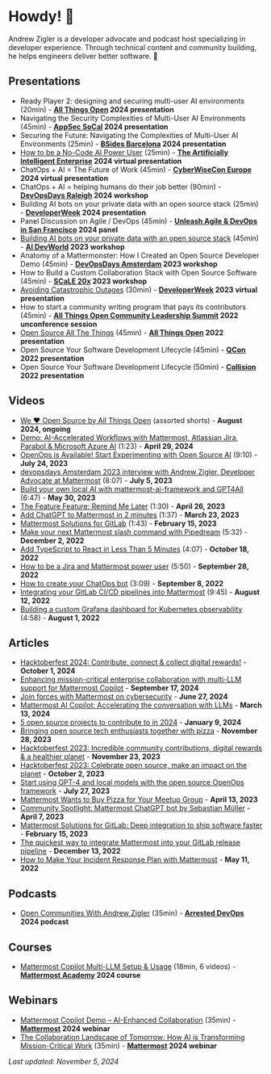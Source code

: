 # Howdy! 👋

Andrew Zigler is a developer advocate and podcast host specializing in developer experience. Through technical content and community building, he helps engineers deliver better software. 🍎

## Presentations

- Ready Player 2: designing and securing multi-user AI environments (20min) - **[All Things Open](https://2024.allthingsopen.org/sessions/2-for-1-critical-conversation-consuming-open-source-software-securely-ready-player-2-designing-and-securing-multi-user-ai-environments) 2024 presentation**
- Navigating the Security Complexities of Multi-User AI Environments (45min) - **[AppSec SoCal](https://planetcybersec.com/061224-conference/) 2024 presentation**
- Securing the Future: Navigating the Complexities of Multi-User AI Environments (25min) - **[BSides Barcelona](https://bsides.barcelona/) 2024 presentation**
- [How to be a No-Code AI Power User](https://www.youtube.com/watch?v=RN8z6PD3wJ8) (25min) - **[The Artificially Intelligent Enterprise](https://www.techstrongevents.com/the-artificially-intelligent-enterprise/home) 2024 virtual presentation**
- ChatOps + AI = The Future of Work (45min) - **[CyberWiseCon Europe](https://cyberwisecon.eu/#) 2024 virtual presentation**
- ChatOps + AI = helping humans do their job better (90min) - **[DevOpsDays Raleigh](https://devopsdays.org/events/2024-raleigh/program/andrew-zigler-workshop/) 2024 workshop**
- Building AI bots on your private data with an open source stack (25min) - **[DeveloperWeek](https://www.developerweek.com/) 2024 presentation**
- Panel Discussion on Agile / DevOps (45min) - **[Unleash Agile & DevOps in San Francisco](https://ace.atlassian.com/events/details/atlassian-san-francisco-bay-area-presents-unleash-agile-amp-devops-in-san-francisco/) 2024 panel**
- [Building AI bots on your private data with an open source stack](https://www.youtube.com/watch?v=6dtMktLW5KI) (45min) - **[AI DevWorld](https://aidevworld.com/) 2023 workshop**
- Anatomy of a Mattermonster: How I Created an Open Source Developer Demo (45min) - **[DevOpsDays Amsterdam](https://devopsdays.org/events/2023-amsterdam/program/ws-andrew-zigler) 2023 workshop**
- How to Build a Custom Collaboration Stack with Open Source Software (45min) - **[SCaLE 20x](https://www.socallinuxexpo.org/scale/20x/presentations/workshop-how-build-custom-collaboration-stack-open-source-software) 2023 workshop**
- [Avoiding Catastrophic Outages](https://www.youtube.com/watch?v=4mBYM1jQoz0) (30min) - **[DeveloperWeek](https://sched.co/1HwgI) 2023 virtual presentation**
- How to start a community writing program that pays its contributors (45min) - **[All Things Open Community Leadership Summit](https://2022.allthingsopen.org/events/community-leadership-summit/) 2022 unconference session**
- [Open Source All The Things](https://www.youtube.com/watch?v=gPuWestSQJQ) (45min) - **[All Things Open](https://2022.allthingsopen.org/sessions/open-source-all-the-things/) 2022 presentation**
- Open Source Your Software Development Lifecycle (45min) - **[QCon](https://qconsf.com/presentation/oct2022/open-source-your-software-development-lifecycle) 2022 presentation**
- Open Source Your Software Development Lifecycle (50min) - **[Collision](https://collisionconf.com/) 2022 presentation**

## Videos

- [We ❤️ Open Source by All Things Open](https://www.youtube.com/playlist?list=PL6kQg8bP1Ji4cilM9X36crNJd-BxQQpmX) (assorted shorts) - **August 2024, ongoing**
- [Demo: AI-Accelerated Workflows with Mattermost, Atlassian Jira, Parabol & Microsoft Azure AI](https://www.youtube.com/watch?v=kDaZoGaQjIM) (1:23) - **April 29, 2024**
- [OpenOps is Available! Start Experimenting with Open Source AI](https://www.youtube.com/watch?v=20KSKBzZmik) (9:10) - **July 24, 2023**
- [devopsdays Amsterdam 2023 interview with Andrew Zigler, Developer Advocate at Mattermost](https://www.youtube.com/watch?v=C0Gv8567-oE) (8:07) - **July 5, 2023**
- [Build your own local AI with mattermost-ai-framework and GPT4All](https://www.youtube.com/watch?v=h7vHwVabPQc) (6:47) - **May 30, 2023**
- [The Feature Feature: Remind Me Later](https://www.youtube.com/watch?v=Fu2b49ca9W8) (1:30) - **April 26, 2023**
- [Add ChatGPT to Mattermost in 2 minutes](https://www.youtube.com/watch?v=Hx4Ex7YZZiA) (1:37) - **March 23, 2023**
- [Mattermost Solutions for GitLab](https://www.youtube.com/watch?v=cTIAfaGR7OU) (1:43) - **February 15, 2023**
- [Make your next Mattermost slash command with Pipedream](https://www.youtube.com/watch?v=QabKh5yF4-A) (5:32) - **December 2, 2022**
- [Add TypeScript to React in Less Than 5 Minutes](https://www.youtube.com/watch?v=12qzCOYLLoc) (4:07) - **October 18, 2022**
- [How to be a Jira and Mattermost power user](https://www.youtube.com/watch?v=W8pDtiiD9r0) (5:50) - **September 28, 2022**
- [How to create your ChatOps bot](https://www.youtube.com/watch?v=LdNnwPp1G6k) (3:09) - **September 8, 2022**
- [Integrating your GitLab CI/CD pipelines into Mattermost](https://www.youtube.com/watch?v=li2jaPziXTQ) (9:45) - **August 12, 2022**
- [Building a custom Grafana dashboard for Kubernetes observability](https://www.youtube.com/watch?v=iEMxDxujkAQ) (4:58) - **August 1, 2022**

## Articles

- [Hacktoberfest 2024: Contribute, connect & collect digital rewards!](https://mattermost.com/blog/hacktoberfest-2024/) - **October 1, 2024**
- [Enhancing mission-critical enterprise collaboration with multi-LLM support for Mattermost Copilot](https://mattermost.com/blog/mattermost-copilot-multi-llm-support/) - **September 17, 2024**
- [Join forces with Mattermost on cybersecurity](https://mattermost.com/blog/join-forces-with-mattermost-on-cybersecurity/) - **June 27, 2024**
- [Mattermost AI Copilot: Accelerating the conversation with LLMs](https://mattermost.com/blog/mattermost-ai-copilot-accelerating-the-conversation-with-llms/) - **March 13, 2024**
- [5 open source projects to contribute to in 2024](https://mattermost.com/blog/5-open-source-projects-to-contribute-to-in-2024/) - **January 9, 2024**
- [Bringing open source tech enthusiasts together with pizza](https://mattermost.com/blog/bringing-open-source-tech-enthusiasts-together-with-pizza/) - **November 28, 2023**
- [Hacktoberfest 2023: Incredible community contributions, digital rewards & a healthier planet](https://mattermost.com/blog/hacktoberfest-2023-incredible-community-contributions-digital-rewards-a-healthier-planet/) - **November 23, 2023**
- [Hacktoberfest 2023: Celebrate open source, make an impact on the planet](https://mattermost.com/blog/mattermost-hacktoberfest-2023/) - **October 2, 2023**
- [Start using GPT-4 and local models with the open source OpenOps framework](https://mattermost.com/blog/open-source-ai-framework/) - **July 27, 2023**
- [Mattermost Wants to Buy Pizza for Your Meetup Group](https://mattermost.com/blog/mattermost-wants-to-buy-pizza-for-your-meetup-group/) - **April 13, 2023**
- [Community Spotlight: Mattermost ChatGPT bot by Sebastian Müller](https://mattermost.com/blog/community-spotlight-mattermost-chatgpt-bot-by-sebastian-muller/) - **April 7, 2023**
- [Mattermost Solutions for GitLab: Deep integration to ship software faster](https://mattermost.com/blog/mattermost-solutions-for-gitlab/) - **February 15, 2023**
- [The quickest way to integrate Mattermost into your GitLab release pipeline](https://mattermost.com/blog/integrate-mattermost-into-gitlab-release-pipeline/) - **December 13, 2022**
- [How to Make Your Incident Response Plan with Mattermost](https://mattermost.com/blog/how-to-make-your-incident-response-plan-with-mattermost/) - **May 11, 2022**

## Podcasts

- [Open Communities With Andrew Zigler](https://www.arresteddevops.com/open-communities/) (35min) - **[Arrested DevOps](https://www.arresteddevops.com/) 2024 podcast**

## Courses

- [Mattermost Copilot Multi-LLM Setup & Usage](https://academy.mattermost.com/p/new-mattermost-copilot-multi-llm-setup-usage) (18min, 6 videos) - **[Mattermost Academy](https://academy.mattermost.com/) 2024 course**

## Webinars

- [Mattermost Copilot Demo – AI-Enhanced Collaboration](https://mattermost.com/video/copilot-demo-ai-enhanced-collaboration/) (35min) - **[Mattermost](https://mattermost.com/) 2024 webinar**
- [The Collaboration Landscape of Tomorrow: How AI is Transforming Mission-Critical Work](https://mattermost.com/video/ai-collaboration-landscape-of-tomorrow/) (35min) - **[Mattermost](https://mattermost.com/) 2024 webinar**

*Last updated: November 5, 2024*
